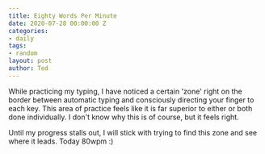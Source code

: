 ```yaml
---
title: Eighty Words Per Minute
date: 2020-07-28 00:00:00 Z
categories:
- daily
tags:
- random
layout: post
author: Ted
---
```


While practicing my typing, I have noticed a certain 'zone' right on the border between automatic typing and consciously directing your finger to each key. This area of practice feels like it is far superior to either or both done individually. I don't know why this is of course, but it feels right.

Until my progress stalls out, I will stick with trying to find this zone and see where it leads. Today 80wpm :)
